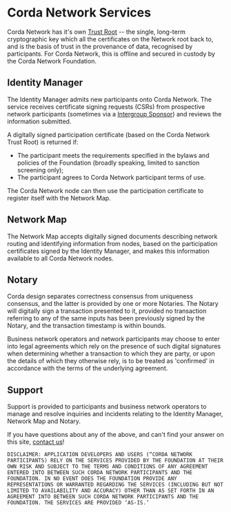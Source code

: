 # Corda Network Services 

Corda Network has it's own [Trust Root](/trust-root/index) -- the single, long-term cryptographic key which all the certificates on the Network root back to, and is the basis of trust in the provenance of data, recognised by  participants. For Corda Network, this is offline and secured in custody by the Corda Network Foundation.


## Identity Manager

The Identity Manager admits new participants onto Corda Network. The service receives certificate signing requests (CSRs) from prospective network participants (sometimes via a [Intergroup Sponsor](/participation/join-directly-or-as-sponsor)) and reviews the information submitted. 

A digitally signed participation certificate (based on the Corda Network Trust Root) is returned if:

* The participant meets the requirements specified in the bylaws and policies of the Foundation (broadly speaking, limited to 
sanction screening only);
* The participant agrees to Corda Network participant terms of use.

The Corda Network node can then use the participation certificate to register itself with the Network Map.


## Network Map

The Network Map accepts digitally signed documents describing network routing and identifying information from 
nodes, based on the participation certificates signed by the Identity Manager, and makes this information available to all 
Corda Network nodes.


## Notary

Corda design separates correctness consensus from uniqueness consensus, and the latter is provided by one or more Notaries. The Notary will digitally sign a transaction presented to it, provided no transaction referring to 
any of the same inputs has been previously signed by the Notary, and the transaction timestamp is within bounds. 

Business network operators and network participants may choose to enter into legal agreements which rely on the presence 
of such digital signatures when determining whether a transaction to which they are party, or upon the details of which they 
otherwise rely, is to be treated as 'confirmed' in accordance with the terms of the underlying agreement. 


## Support 

Support is provided to participants and business network operators to manage and resolve inquiries and incidents 
relating to the Identity Manager, Network Map and Notary.

If you have questions about any of the above, and can't find your answer on this site, [contact us](/about/contact)!

```DISCLAIMER: APPLICATION DEVELOPERS AND USERS (“CORDA NETWORK PARTICIPANTS) RELY ON THE SERVICES PROVIDED BY THE FOUNDATION AT THEIR OWN RISK AND SUBJECT TO THE TERMS AND CONDITIONS OF ANY AGREEMENT ENTERED INTO BETWEEN SUCH CORDA NETWORK PARTICIPANTS AND THE FOUNDATION. IN NO EVENT DOES THE FOUNDATION PROVIDE ANY REPRESENTATIONS OR WARRANTED REGARDING THE SERVICES (INCLUDING BUT NOT LIMITED TO AVAILABILITY AND ACCURACY) OTHER THAN AS SET FORTH IN AN AGREEMENT INTO BETWEEN SUCH CORDA NETWORK PARTICIPANTS AND THE FOUNDATION. THE SERVICES ARE PROVIDED ‘AS-IS.’```
